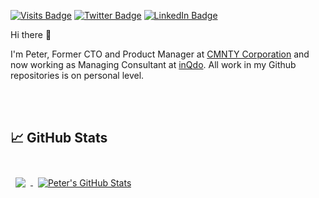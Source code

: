 [![Visits Badge](https://badges.pufler.dev/visits/peternijssen/peternijssen)](https://www.peternijssen.nl)
[![Twitter Badge](https://img.shields.io/badge/Twitter-Profile-informational?style=flat&logo=twitter&logoColor=white&color=1CA2F1)](https://twitter.com/ptnijssen)
[![LinkedIn Badge](https://img.shields.io/badge/LinkedIn-Profile-informational?style=flat&logo=linkedin&logoColor=white&color=0D76A8)](https://www.linkedin.com/in/ptnijssen)

Hi there 👋

I'm Peter, Former CTO and Product Manager at [CMNTY Corporation](https://www.cmnty.com) and now working as Managing Consultant at [inQdo](https://inqdo.com). All work in my Github repositories is on personal level.

<br />
<br />

## &#x1f4c8; GitHub Stats

<br>

<a href="https://github.com/peternijssen">
  <img align="center" style="margin:0.5rem" src="https://github-readme-stats.vercel.app/api/top-langs/?username=peternijssen&hide=html,css&title_color=ffffff&text_color=c9cacc&icon_color=4AB197&bg_color=1A2B34" />
</a>

<a href="https://github.com/peternijssen">
  <img align="center" style="margin:0.5rem" src="https://github-readme-stats.vercel.app/api?username=peternijssen&show_icons=true&line_height=27&count_private=true&title_color=ffffff&text_color=c9cacc&icon_color=4AB097&bg_color=1A2B34" alt="Peter's GitHub Stats" />
</a>

<br>
<br>
